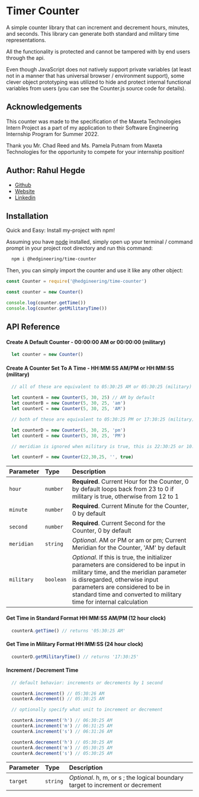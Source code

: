 # Timer Counter

A simple counter library that can increment and decrement hours, minutes, and seconds. This library can generate both standard and military time representations.

All the functionality is protected and cannot be tampered with by end users through the api. 

Even though JavaScript does not natively support private variables (at least not in a manner that has universal browser / environment support),
some clever object prototyping was utilized to hide and protect internal functional variables from users (you can see the Counter.js source code for details).
## Acknowledgements
This counter was made to the specification of the Maxeta Technologies Intern Project as a part of my application to their Software Engineering Internship Program for Summer 2022.

Thank you Mr. Chad Reed and Ms. Pamela Putnam from Maxeta Technologies for the opportunity to compete for your internship position!
## Author: Rahul Hegde

- [Github](https://www.github.com/Hedgineering)
- [Website](https://www.hedgineering.com/)
- [Linkedin](https://www.linkedin.com/in/rahul-anant-hegde/)


## Installation

Quick and Easy: Install my-project with npm!

Assuming you have [node](https://nodejs.org/en/) installed, simply open up your terminal / command prompt in your project root directory and run this command:

```bash
  npm i @hedgineering/time-counter
```

Then, you can simply import the counter and use it like any other object:

```js
const Counter = require('@hedgineering/time-counter')

const counter = new Counter()

console.log(counter.getTime())
console.log(counter.getMilitaryTime())
```

## API Reference

#### Create A Default Counter - 00:00:00 AM or 00:00:00 (military)

```js
  let counter = new Counter()
```

#### Create A Counter Set To A Time - HH:MM:SS AM/PM or HH:MM:SS (military)

```js
  // all of these are equivalent to 05:30:25 AM or 05:30:25 (military)

  let counterA = new Counter(5, 30, 25) // AM by default
  let counterB = new Counter(5, 30, 25, 'am') 
  let counterC = new Counter(5, 30, 25, 'AM')

  // both of these are equivalent to 05:30:25 PM or 17:30:25 (military)

  let counterD = new Counter(5, 30, 25, 'pm') 
  let counterE = new Counter(5, 30, 25, 'PM')

  // meridian is ignored when military is true, this is 22:30:25 or 10:30:25 PM

  let counterF = new Counter(22,30,25, '', true)
```

| Parameter        | Type      | Description                       |
| :--------------- | :-------- | :-------------------------------- |
| `hour`           | `number`  | **Required**. Current Hour for the Counter, 0 by default loops back from 23 to 0 if military is true, otherwise from 12 to 1 |
| `minute`         | `number`  | **Required**. Current Minute for the Counter, 0 by default |
| `second`         | `number`  | **Required**. Current Second for the Counter, 0 by default |
| `meridian`       | `string`  | *Optional*.  AM or PM or am or pm; Current Meridian for the Counter, 'AM' by default |
| `military`       | `boolean` | *Optional*. If this is true, the initializer parameters are considered to be input in military time, and the meridian parameter is disregarded, otherwise input parameters are considered to be in standard time and converted to military time for internal calculation |


#### Get Time in Standard Format HH:MM:SS AM/PM (12 hour clock)

```js
  counterA.getTime() // returns '05:30:25 AM'
```

#### Get Time in Military Format HH:MM:SS (24 hour clock)

```js
  counterD.getMilitaryTime() // returns '17:30:25'
```

#### Increment / Decrement Time

```js
  // default behavior: increments or decrements by 1 second 

  counterA.increment() // 05:30:26 AM
  counterA.decrement() // 05:30:25 AM

  // optionally specify what unit to increment or decrement

  counterA.increment('h') // 06:30:25 AM
  counterA.increment('m') // 06:31:25 AM
  counterA.increment('s') // 06:31:26 AM

  counterA.decrement('h') // 05:30:25 AM
  counterA.decrement('m') // 05:30:25 AM
  counterA.decrement('s') // 05:30:25 AM
```

| Parameter | Type     | Description                       |
| :-------- | :------- | :-------------------------------- |
| `target`  | `string` | *Optional*. h, m, or s ; the logical boundary target to increment or decrement |




